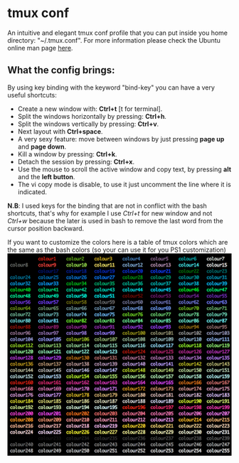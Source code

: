 tmux conf
=========

An intuitive and elegant tmux conf profile that you can put inside you home directory: "~/.tmux.conf".
For more information please check the Ubuntu online man page [here](http://manpages.ubuntu.com/manpages/precise/en/man1/tmux.1.html).

What the config brings:
-----------------------
By using key binding with the keyword "bind-key" you can have a very useful shortcuts:
- Create a new window with: **Ctrl+t** [t for terminal].
- Split the windows horizontally by pressing: **Ctrl+h**.
- Split the windows vertically by pressing: **Ctrl+v**.
- Next layout with **Ctrl+space**.
- A very sexy feature: move between windows by just pressing **page up** and **page down**.
- Kill a window by pressing: **Ctrl+k**.
- Detach the session by pressing: **Ctrl+x**.
- Use the mouse to scroll the active window and copy text, by pressing **alt** and the **left button**.
- The vi copy mode is disable, to use it just uncomment the line where it is indicated.

**N.B**: I used keys for the binding that are not in conflict with the bash shortcuts, that's why for example I use *Ctrl+t* for new window and not *Ctrl+w* because the later is used in bash to remove the last word from the cursor position backward.

If you want to customize the colors here is a table of tmux colors which are the same as the bash colors (so your can use it for you PS1 customization)
![tmux colors](colors.png)
